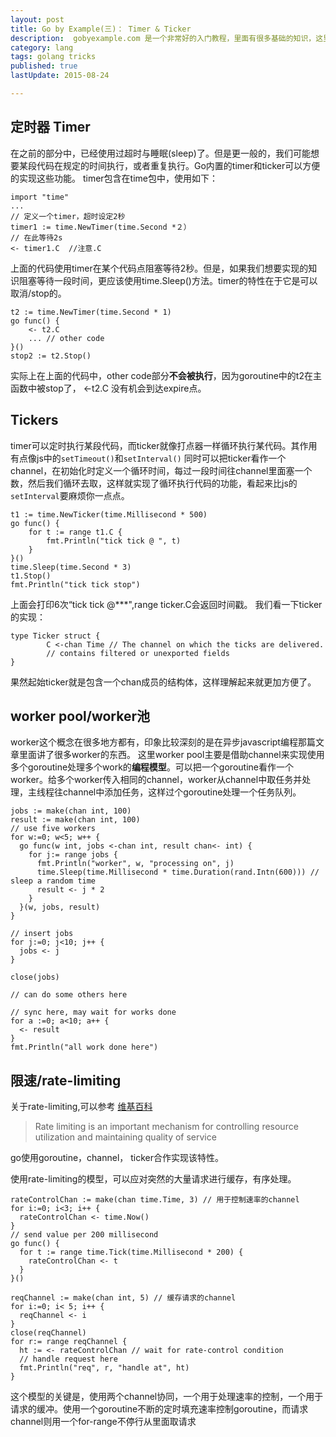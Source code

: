 ```yaml
---
layout: post
title: Go by Example(三)： Timer & Ticker
description:  gobyexample.com 是一个非常好的入门教程，里面有很多基础的知识，这里主要记录一些比较有“新意”的点。这是第三部分。这些笔记记得越来越细了，本来只打算记一些比较有新意的东西的，现在想记就记了。
category: lang
tags: golang tricks
published: true
lastUpdate: 2015-08-24

---
```


## 定时器 Timer ##
在之前的部分中，已经使用过超时与睡眠(sleep)了。但是更一般的，我们可能想要某段代码在规定的时间执行，或者重复执行。Go内置的timer和ticker可以方便的实现这些功能。
timer包含在time包中，使用如下：

```
import "time"
...
// 定义一个timer，超时设定2秒
timer1 := time.NewTimer(time.Second *２）
// 在此等待2s
<- timer1.C  //注意.C
```
上面的代码使用timer在某个代码点阻塞等待2秒。但是，如果我们想要实现的知识阻塞等待一段时间，更应该使用time.Sleep()方法。timer的特性在于它是可以取消/stop的。

```
t2 := time.NewTimer(time.Second * 1)
go func() {
	<- t2.C
	... // other code
}()
stop2 := t2.Stop()
```
实际上在上面的代码中，other code部分**不会被执行**，因为goroutine中的t2在主函数中被stop了， <-t2.C 没有机会到达expire点。

## Tickers ##
timer可以定时执行某段代码，而ticker就像打点器一样循环执行某代码。其作用有点像js中的```setTimeout()```和```setInterval()```
同时可以把ticker看作一个channel，在初始化时定义一个循环时间，每过一段时间往channel里面塞一个数，然后我们循环去取，这样就实现了循环执行代码的功能，看起来比js的```setInterval```要麻烦你一点点。

```
t1 := time.NewTicker(time.Millisecond * 500)
go func() {
	for t := range t1.C {
		fmt.Println("tick tick @ ", t)
	}
}()
time.Sleep(time.Second * 3)
t1.Stop()
fmt.Println("tick tick stop")
```
上面会打印6次“tick tick @***",range ticker.C会返回时间戳。
我们看一下ticker的实现：

```
type Ticker struct {
        C <-chan Time // The channel on which the ticks are delivered.
        // contains filtered or unexported fields
}
```
果然起始ticker就是包含一个chan成员的结构体，这样理解起来就更加方便了。

## worker pool/worker池 ##
worker这个概念在很多地方都有，印象比较深刻的是在异步javascript编程那篇文章里面讲了很多worker的东西。
这里worker pool主要是借助channel来实现使用多个goroutine处理多个work的**编程模型**。可以把一个goroutine看作一个worker。给多个worker传入相同的channel，worker从channel中取任务并处理，主线程往channel中添加任务，这样过个goroutine处理一个任务队列。

```
jobs := make(chan int, 100)
result := make(chan int, 100)
// use five workers
for w:=0; w<5; w++ {
  go func(w int, jobs <-chan int, result chan<- int) {
    for j:= range jobs {
      fmt.Println("worker", w, "processing on", j)    
      time.Sleep(time.Millisecond * time.Duration(rand.Intn(600))) // sleep a random time
      result <- j * 2
    }
  }(w, jobs, result)
}

// insert jobs
for j:=0; j<10; j++ {
  jobs <- j
}

close(jobs)

// can do some others here

// sync here, may wait for works done
for a :=0; a<10; a++ {
  <- result
}
fmt.Println("all work done here")
```

## 限速/rate-limiting ##
关于rate-limiting,可以参考 [维基百科](https://en.wikipedia.org/wiki/Rate_limiting "https://en.wikipedia.org/wiki/Rate_limiting")

> Rate limiting is an important mechanism for controlling resource utilization and maintaining quality of service

go使用goroutine，channel， ticker合作实现该特性。

使用rate-limiting的模型，可以应对突然的大量请求进行缓存，有序处理。

```
rateControlChan := make(chan time.Time, 3) // 用于控制速率的channel
for i:=0; i<3; i++ {
  rateControlChan <- time.Now()
}
// send value per 200 millisecond
go func() {
  for t := range time.Tick(time.Millisecond * 200) {
    rateControlChan <- t
  }
}()

reqChannel := make(chan int, 5) // 缓存请求的channel
for i:=0; i< 5; i++ {
  reqChannel <- i
}
close(reqChannel)
for r:= range reqChannel {
  ht := <- rateControlChan // wait for rate-control condition
  // handle request here
  fmt.Println("req", r, "handle at", ht)
}
```
这个模型的关键是，使用两个channel协同，一个用于处理速率的控制，一个用于请求的缓冲。使用一个goroutine不断的定时填充速率控制goroutine，而请求channel则用一个for-range不停行从里面取请求

